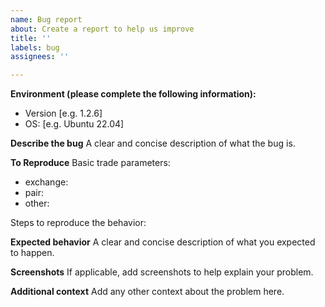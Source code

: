 ```yaml
---
name: Bug report
about: Create a report to help us improve
title: ''
labels: bug
assignees: ''

---
```


**Environment (please complete the following information):**
 - Version [e.g. 1.2.6]
 - OS: [e.g. Ubuntu 22.04]

**Describe the bug**
A clear and concise description of what the bug is.

**To Reproduce**
Basic trade parameters:
- exchange:
- pair:
- other:

Steps to reproduce the behavior:

**Expected behavior**
A clear and concise description of what you expected to happen.

**Screenshots**
If applicable, add screenshots to help explain your problem.

**Additional context**
Add any other context about the problem here.
